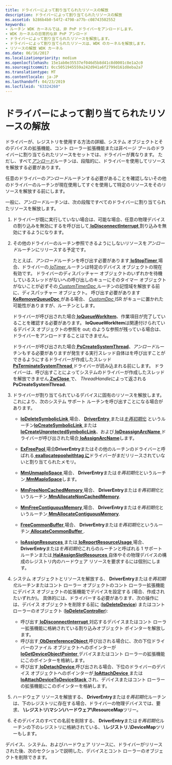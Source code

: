 ```yaml
---
title: ドライバーによって割り当てられたリソースの解放
description: ドライバーによって割り当てられたリソースの解放
ms.assetid: b286b4b0-54f2-4798-a77b-c08743502552
keywords:
- ルーチン WDK カーネルでは、非 PnP ドライバーをアンロードします。
- WDK カーネルの日常的な非 PnP アンロード
- ドライバーによって割り当てられたリソースを解放します。
- ドライバーによって割り当てられたリソースは、WDK のカーネルを解放します。
- リソースの解放 WDK カーネル
ms.date: 06/16/2017
ms.localizationpriority: medium
ms.openlocfilehash: 15e1ab0e35537ef046d5b8d41c8d0001c8e1a2c0
ms.sourcegitcommit: 0cc5051945559a242d941a6f2799d161d8eba2a7
ms.translationtype: MT
ms.contentlocale: ja-JP
ms.lasthandoff: 04/23/2019
ms.locfileid: "63324260"
---
```

# <a name="releasing-driver-allocated-resources"></a>ドライバーによって割り当てられたリソースの解放





ドライバーが、レジストリを使用する方法の詳細、システム オブジェクトとそのデバイスの拡張機能、コント ローラー拡張機能または非ページ プールのドライバーに割り当てられたリソースをセットでは、ドライバーが異なります。 ただし、すべて[*アンロード*](https://msdn.microsoft.com/library/windows/hardware/ff564886)ルーチンは、段階的に、ドライバーを使用してリソースを解放する必要があります。

任意のドライバーの*アンロード*ルーチンする必要があることを確認しないその他のドライバーのルーチンが現在使用してすぐを使用して特定のリソースをそのリソースを解放する前にします。

一般に、*アンロード*ルーチンは、次の段階ですべてのドライバーに割り当てられたリソースを解放します。

1.  ドライバーが既に実行していない場合は、可能な場合、任意の物理デバイスの割り込みを無効にするを呼び出して[ **IoDisconnectInterrupt** ](https://msdn.microsoft.com/library/windows/hardware/ff549089)割り込みを無効にするようになります。

2.  その他のドライバーのルーチン参照できるようにしないリソースを*アンロード*ルーチンにリリースする予定です。

    たとえば、*アンロード*ルーチンを呼び出す必要があります[ **IoStopTimer** ](https://msdn.microsoft.com/library/windows/hardware/ff550377)場合、ドライバーの[ *IoTimer* ](https://msdn.microsoft.com/library/windows/hardware/ff550381)ルーチンは特定のデバイス オブジェクトの現在有効です。 ドライバーのディスパッチャー オブジェクトのいずれかを待機しているスレッドがないへの呼び出しのキューにそのタイマー オブジェクトがないことが必ずその[ *CustomTimerDpc* ](https://msdn.microsoft.com/library/windows/hardware/ff542983)ルーチンの記憶域を解放する前に、ディスパッチャー オブジェクト。 呼び出す必要があります[ **KeRemoveQueueDpc** ](https://msdn.microsoft.com/library/windows/hardware/ff553169)がある場合、 [ *CustomDpc* ](https://msdn.microsoft.com/library/windows/hardware/ff542972) ISR がキューに置かれた可能性がありますが、ルーチンとします。

    ドライバーが呼び出された場合[ **IoQueueWorkItem**](https://msdn.microsoft.com/library/windows/hardware/ff549466)、作業項目が完了していることを確認する必要があります。 **IoQueueWorkItem**は関連付けられているデバイス オブジェクトの参照を out; のような参照が残っている場合は、ドライバーをアンロードすることはできません。

    ドライバーが呼び出された場合[ **PsCreateSystemThread**](https://msdn.microsoft.com/library/windows/hardware/ff559932)、*アンロード*ルーチンもする必要がありますが発生する実行スレッド自体はを呼び出すことができるようにするドライバーが作成したスレッド[ **PsTerminateSystemThread** ](https://msdn.microsoft.com/library/windows/hardware/ff559959)ドライバーが読み込まれる前にします。 ドライバーは、呼び出すことによってシステムのドライバーが作成したスレッドを解放できません[ **ZwClose** ](https://msdn.microsoft.com/library/windows/hardware/ff566417)で、 *ThreadHandle*によって返される**PsCreateSystemThread**.

3.  ドライバーが割り当てられているデバイスに固有のリソースを解放します。 これにより、次のシステム サポート ルーチンを呼び出すことになる場合があります。
    -   [**IoDeleteSymbolicLink** ](https://msdn.microsoft.com/library/windows/hardware/ff549085)場合、 [ **DriverEntry** ](https://msdn.microsoft.com/library/windows/hardware/ff544113)または[*を再初期化*](https://msdn.microsoft.com/library/windows/hardware/ff561022) というルーチン[**IoCreateSymbolicLink** ](https://msdn.microsoft.com/library/windows/hardware/ff549043)または[ **IoCreateUnprotectedSymbolicLink**](https://msdn.microsoft.com/library/windows/hardware/ff549050)、および[ **IoDeassignArcName** ](https://msdn.microsoft.com/library/windows/hardware/ff549076)ドライバーが呼び出された場合[ **IoAssignArcName**](https://msdn.microsoft.com/library/windows/hardware/ff548282)します。

    -   [**ExFreePool** ](https://msdn.microsoft.com/library/windows/hardware/ff544590)場合**DriverEntry**またはその他のルーチンのドライバーと呼ばれる[ **exallocatepoolwithtag に**](https://msdn.microsoft.com/library/windows/hardware/ff544520)ドライバーがまだリリースされていないと割り当てられたメモリ。

    -   [**MmUnmapIoSpace** ](https://msdn.microsoft.com/library/windows/hardware/ff556387)場合、 **DriverEntry**または*を再初期化*というルーチン[ **MmMapIoSpace**](https://msdn.microsoft.com/library/windows/hardware/ff554618)します。

    -   [**MmFreeNonCachedMemory** ](https://msdn.microsoft.com/library/windows/hardware/ff554516)場合、 **DriverEntry**または*を再初期化*というルーチン[ **MmAllocateNonCachedMemory**](https://msdn.microsoft.com/library/windows/hardware/ff554479).

    -   [**MmFreeContiguousMemory** ](https://msdn.microsoft.com/library/windows/hardware/ff554503)場合、 **DriverEntry**または*を再初期化*というルーチン[ **MmAllocateContiguousMemory**](https://msdn.microsoft.com/library/windows/hardware/ff554460).

    -   [**FreeCommonBuffer** ](https://msdn.microsoft.com/library/windows/hardware/ff546511)場合、 **DriverEntry**または*を再初期化*というルーチン[ **AllocateCommonBuffer** ](https://msdn.microsoft.com/library/windows/hardware/ff540575).

    -   [**IoAssignResources** ](https://msdn.microsoft.com/library/windows/hardware/ff548285)または[ **IoReportResourceUsage** ](https://msdn.microsoft.com/library/windows/hardware/ff549616)場合、 **DriverEntry**または*を再初期化*これらのルーチンと呼ばれる 1 サポート ルーチンまたは[ **HalAssignSlotResources** ](https://msdn.microsoft.com/library/windows/hardware/ff546580)自体やその物理デバイスの構成のレジストリ内のハードウェア リソースを要求するには個別にします。

4.  システム オブジェクトとリソースを解放する、 **DriverEntry**または*を再初期化*ルーチンまたはコント ローラー オブジェクトのコント ローラー拡張機能にデバイス オブジェクトの拡張機能でデバイスを設定する (場合、作成されたいずれか)。 具体的には、ドライバーする必要があります、次の操作には、デバイス オブジェクトを削除する前に ([**IoDeleteDevice**](https://msdn.microsoft.com/library/windows/hardware/ff549083)) またはコント ローラーのオブジェクト ([**IoDeleteController**](https://msdn.microsoft.com/library/windows/hardware/ff549078)):
    -   呼び出す[ **IoDisconnectInterrupt** ](https://msdn.microsoft.com/library/windows/hardware/ff549089)対応するデバイスまたはコント ローラー拡張機能に格納されている割り込みオブジェクト ポインターを解放します。
    -   呼び出す[ **ObDereferenceObject** ](https://msdn.microsoft.com/library/windows/hardware/ff557724)呼び出される場合に、次の下位ドライバーのファイル オブジェクトへのポインターが[ **IoGetDeviceObjectPointer** ](https://msdn.microsoft.com/library/windows/hardware/ff549198)デバイスまたはコント ローラーの拡張機能にこのポインターを格納します。
    -   呼び出す[ **IoDetachDevice** ](https://msdn.microsoft.com/library/windows/hardware/ff549087)呼び出される場合、下位のドライバーのデバイス オブジェクトへのポインターが[ **IoAttachDevice** ](https://msdn.microsoft.com/library/windows/hardware/ff548294)または[ **IoAttachDeviceToDeviceStack** ](https://msdn.microsoft.com/library/windows/hardware/ff548300)され、デバイスまたはコント ローラーの拡張機能にこのポインターを格納します。

5.  ハードウェア リソースを解放する、 **DriverEntry**または*を再初期化*ルーチンは、下のレジストリに存在する場合、ドライバーの物理デバイスでは、要求、 **\\レジストリ\\マシン\\ハードウェア\\ResourceMap**ツリー。

6.  そのデバイスのすべての名前を削除する、 **DriverEntry**または*を再初期化*ルーチンの下のレジストリに格納されている、 **\\レジストリ.\\DeviceMap**ツリーもします。

デバイス、システム、およびハードウェア リソースに、ドライバーがリリースされた後、次のセクションで説明した、デバイスとコント ローラーのオブジェクトを削除できます。

 

 




